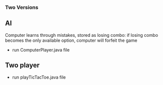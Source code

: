 ### Two Versions

## AI
Computer learns through mistakes, stored as losing combo: if losing combo becomes the only available option, computer will forfeit the game
- run ComputerPlayer.java file

## Two player
- run playTicTacToe.java file
